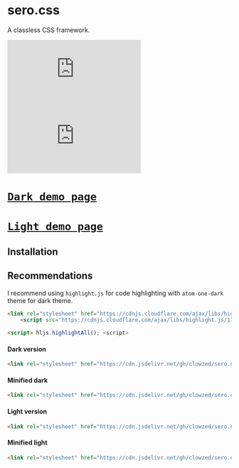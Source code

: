 # sero.css
A classless CSS framework.

![s](https://img.badgesize.io/clowzed/sero.css/master/source/min/light.min.css?compression=gzip&label=min%2Bgzip
)
![s](https://img.badgesize.io/clowzed/sero.css/master/source/min/light.min.css?compression=brotli&label=min%2Bbrotli
)
# [`Dark demo page`](https://clowzed.github.io/)

# [`Light demo page`](https://clowzed.github.io/light.html)




## Installation

## Recommendations 
I recommend using `highlight.js` for code highlighting with `atom-one-dark` theme for dark theme.

```html
<link rel="stylesheet" href="https://cdnjs.cloudflare.com/ajax/libs/highlight.js/11.9.0/styles/atom-one-dark.css">
    <script src="https://cdnjs.cloudflare.com/ajax/libs/highlight.js/11.9.0/highlight.min.js"></script>

<script> hljs.highlightAll(); <script>
```

#### Dark version
```html
<link rel="stylesheet" href="https://cdn.jsdelivr.net/gh/clowzed/sero.css@master/source/dark.css">
```
#### Minified dark
```html
<link rel="stylesheet" href="https://cdn.jsdelivr.net/gh/clowzed/sero.css@master/source/min/dark.min.css">
```

#### Light version

```html
<link rel="stylesheet" href="https://cdn.jsdelivr.net/gh/clowzed/sero.css@master/source/light.css">

```
#### Minified light
```html
<link rel="stylesheet" href="https://cdn.jsdelivr.net/gh/clowzed/sero.css@master/source/min/dark.min.css">
```
